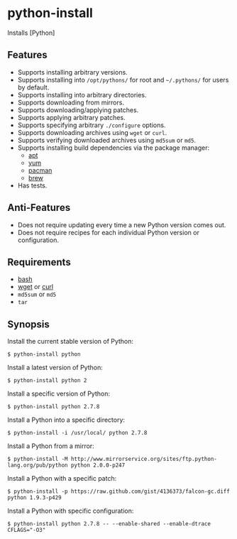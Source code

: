 # python-install

Installs [Python]

## Features

* Supports installing arbitrary versions.
* Supports installing into `/opt/pythons/` for root and `~/.pythons/` for users
  by default.
* Supports installing into arbitrary directories.
* Supports downloading from mirrors.
* Supports downloading/applying patches.
* Supports applying arbitrary patches.
* Supports specifying arbitrary `./configure` options.
* Supports downloading archives using `wget` or `curl`.
* Supports verifying downloaded archives using `md5sum` or `md5`.
* Supports installing build dependencies via the package manager:
  * [apt]
  * [yum]
  * [pacman]
  * [brew]
* Has tests.

## Anti-Features

* Does not require updating every time a new Python version comes out.
* Does not require recipes for each individual Python version or configuration.

## Requirements

* [bash]
* [wget] or [curl]
* `md5sum` or `md5`
* `tar`

## Synopsis

Install the current stable version of Python:

    $ python-install python

Install a latest version of Python:

    $ python-install python 2

Install a specific version of Python:

    $ python-install python 2.7.8

Install a Python into a specific directory:

    $ python-install -i /usr/local/ python 2.7.8

Install a Python from a mirror:

    $ python-install -M http://www.mirrorservice.org/sites/ftp.python-lang.org/pub/python python 2.0.0-p247

Install a Python with a specific patch:

    $ python-install -p https://raw.github.com/gist/4136373/falcon-gc.diff python 1.9.3-p429

Install a Python with specific configuration:

    $ python-install python 2.7.8 -- --enable-shared --enable-dtrace CFLAGS="-O3"

[apt]: http://wiki.debian.org/Apt
[yum]: http://yum.baseurl.org/
[pacman]: https://wiki.archlinux.org/index.php/Pacman
[brew]: http://mxcl.github.com/homebrew/

[bash]: http://www.gnu.org/software/bash/
[wget]: http://www.gnu.org/software/wget/
[curl]: http://curl.haxx.se/

[ruby-install]: https://github.com/postmodern/ruby-install#readme
[pyenv]: https://github.com/yyuu/pyenv#readme
